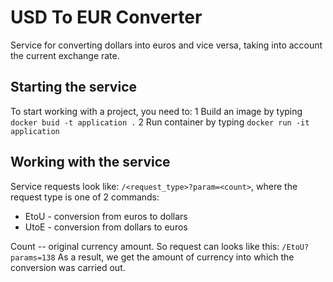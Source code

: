 # USD To EUR Converter
Service for converting dollars into euros and vice versa, taking into account the current exchange rate.

## Starting the service
To start working with a project, you need to: 
   1 Build an image by typing ```docker buid -t application .``` 
   2 Run container by typing ```docker run -it application```

## Working with the service
Service requests look like: ```/<request_type>?param=<count>```, where the request type is one of 2 commands:
   - EtoU - conversion from euros to dollars
   - UtoE - conversion from dollars to euros

Count -- original currency amount. So request can looks like this: ```/EtoU?params=138```
As a result, we get the amount of currency into which the conversion was carried out.
